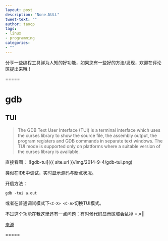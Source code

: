 ```yaml
---
layout: post
description: "None.NULL"
tweet-text: ""
author: taocp
tags:
- linux
- programming
categories:
- ""
---
```


分享一些编程工具鲜为人知的好功能，如果您有一些好的方法/发现，欢迎在评论区提出来哦！

=====
# gdb

## TUI
> The GDB Text User Interface (TUI) is a terminal interface which uses the curses library to show the source file, the assembly output, the program registers and GDB commands in separate text windows. The TUI mode is supported only on platforms where a suitable version of the curses library is available.

直接看图：
![gdb-tui]({{ site.url }}/img/2014-9-4/gdb-tui.png)

类似在IDE中调试，实时显示源码与断点状况。

开启方法：

`gdb -tui a.out`

或者在普通调试模式下`<C-X> <C-A>`切换TUI模式。

不过这个功能在我这里还有一点问题：有时候代码显示区域会乱掉 =.=||

[来源](http://stackoverflow.com/questions/209534/prettify-my-gdb)



=====
